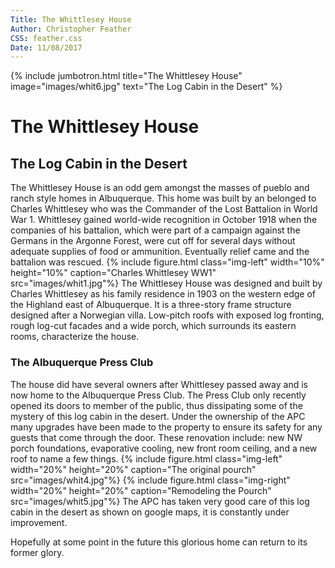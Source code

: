 ```yaml
---
Title: The Whittlesey House
Author: Christopher Feather
CSS: feather.css
Date: 11/08/2017
---
```

{% include jumbotron.html title="The Whittlesey House" image="images/whit6.jpg" text="The Log Cabin in the Desert" %}
<H1> The Whittlesey House </H1>
<H2> The Log Cabin in the Desert </H2>
The Whittlesey House is an odd gem amongst the masses of pueblo and ranch style homes in Albuquerque. This home was built by an belonged to Charles Whittlesey who was the Commander of the Lost Battalion in World War 1. Whittlesey gained world-wide recognition in October 1918 when the companies of his battalion, which were part of a campaign against the Germans in the Argonne Forest, were cut off for several days without adequate supplies of food or ammunition. Eventually relief came and the battalion was rescued.
{% include figure.html
  class="img-left"
  width="10%"
  height="10%"
  caption="Charles Whittlesey WW1"
  src="images/whit1.jpg"%}
The Whittlesey House was designed and built by Charles Whittlesey as his family residence in 1903 on the western edge of the Highland east of Albuquerque. It is a three-story frame structure designed after a Norwegian villa. Low-pitch roofs with exposed log fronting, rough log-cut facades and a wide porch, which surrounds its eastern rooms, characterize the house.
<H3> The Albuquerque Press Club </H3>
The house did have several owners after Whittlesey passed away and is now home to the Albuquerque Press Club. The Press Club only recently opened its doors to member of the public, thus dissipating some of the mystery of this log cabin in the desert. Under the ownership of the APC many upgrades have been made to the property to ensure its safety for any guests that come through the door. These renovation include: new NW porch foundations, evaporative cooling, new front room ceiling, and a new roof to name a few things.
{% include figure.html
  class="img-left"
  width="20%"
  height="20%"
  caption="The original pourch"
  src="images/whit4.jpg"%}
 {% include figure.html
  class="img-right"
  width="20%"
  height="20%"
  caption="Remodeling the Pourch"
  src="images/whit5.jpg"%}
The APC has taken very good care of this log cabin in the desert as shown on google maps, it is constantly under improvement.

Hopefully at some point in the future this glorious home can return to its former glory.
